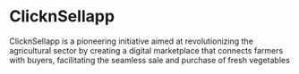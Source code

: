 # ClicknSellapp
ClicknSellapp is a pioneering initiative aimed at revolutionizing the agricultural sector by creating a digital marketplace that connects farmers with buyers, facilitating the seamless sale and purchase of fresh vegetables
